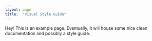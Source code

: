 ```yaml
---
layout: page
title:  "Visual Style Guide"
---
```


Hey! This is an example page. Eventually, it will house some nice clean documentation and possibly a style guide.
